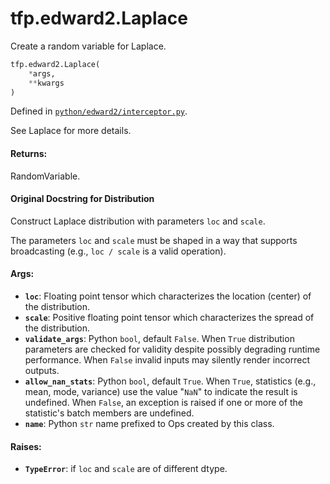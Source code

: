 <div itemscope itemtype="http://developers.google.com/ReferenceObject">
<meta itemprop="name" content="tfp.edward2.Laplace" />
<meta itemprop="path" content="Stable" />
</div>

# tfp.edward2.Laplace

Create a random variable for Laplace.

``` python
tfp.edward2.Laplace(
    *args,
    **kwargs
)
```



Defined in [`python/edward2/interceptor.py`](https://github.com/tensorflow/probability/tree/master/tensorflow_probability/python/edward2/interceptor.py).

<!-- Placeholder for "Used in" -->

See Laplace for more details.

#### Returns:

RandomVariable.


#### Original Docstring for Distribution

Construct Laplace distribution with parameters `loc` and `scale`.

The parameters `loc` and `scale` must be shaped in a way that supports
broadcasting (e.g., `loc / scale` is a valid operation).

#### Args:


* <b>`loc`</b>: Floating point tensor which characterizes the location (center)
  of the distribution.
* <b>`scale`</b>: Positive floating point tensor which characterizes the spread of
  the distribution.
* <b>`validate_args`</b>: Python `bool`, default `False`. When `True` distribution
  parameters are checked for validity despite possibly degrading runtime
  performance. When `False` invalid inputs may silently render incorrect
  outputs.
* <b>`allow_nan_stats`</b>: Python `bool`, default `True`. When `True`,
  statistics (e.g., mean, mode, variance) use the value "`NaN`" to
  indicate the result is undefined. When `False`, an exception is raised
  if one or more of the statistic's batch members are undefined.
* <b>`name`</b>: Python `str` name prefixed to Ops created by this class.


#### Raises:


* <b>`TypeError`</b>: if `loc` and `scale` are of different dtype.